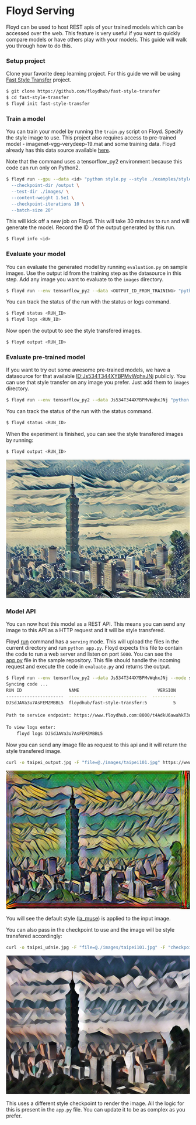 # Floyd Serving

Floyd can be used to host REST apis of your trained models which can be accessed over the web. This feature 
is very useful if you want to quickly compare models or have others play with your models. This guide will 
walk you through how to do this.

### Setup project

Clone your favorite deep learning project. For this guide we will be using [Fast Style Transfer](https://github.com/floydhub/fast-style-transfer)
project.

```bash
$ git clone https://github.com/floydhub/fast-style-transfer
$ cd fast-style-transfer
$ floyd init fast-style-transfer
```

### Train a model

You can train your model by running the `train.py` script on Floyd. Specify the style image to use. This project also requires access to pre-trained
model - imagenet-vgg-verydeep-19.mat and some training data. Floyd already has this data source available [here](link).

Note that the command uses a tensorflow_py2 environment because this code can run only on Python2.

```bash
$ floyd run --gpu --data <id> "python style.py --style ./examples/style/wave.jpg \
  --checkpoint-dir /output \
  --test-dir ./images/ \
  --content-weight 1.5e1 \
  --checkpoint-iterations 10 \
  --batch-size 20"

```

This will kick off a new job on Floyd. This will take 30 minutes to run and will generate the model. Record the ID of the 
output generated by this run.

```bash
$ floyd info <id>
```

### Evaluate your model

You can evaluate the generated model by running `evaluation.py` on sample images. Use the output id from the training step
as the datasource in this step. Add any image you want to evaluate to the `images` directory.

```bash
$ floyd run --env tensorflow_py2 --data <OUTPUT_ID_FROM_TRAINING> "python evaluate.py --checkpoint /input/wave.ckpt --in-path ./images/ --out-path /output/"
```
You can track the status of the run with the status or logs command.

```bash
$ floyd status <RUN_ID>
$ floyd logs <RUN_ID>
```

Now open the output to see the style transfered images.

```bash
$ floyd output <RUN_ID>
```

### Evaluate pre-trained model

If you want to try out some awesome pre-trained models, we have a datasource for that available [ID:Js534T344XYBPMvWqhxJNj](link) publicly.
You can use that style transfer on any image you prefer. Just add them to `images` directory.

```bash
$ floyd run --env tensorflow_py2 --data Js534T344XYBPMvWqhxJNj "python evaluate.py --checkpoint /input/wave.ckpt --in-path ./images/ --out-path /output/"
```

You can track the status of the run with the status command.

```bash
$ floyd status <RUN_ID>
```

When the experiment is finished, you can see the style transfered images by running:

```bash
$ floyd output <RUN_ID>
```

![Jupyter](../img/taipei101_wave.jpg)

### Model API

You can now host this model as a REST API. This means you can send any image to this API as a HTTP request and it will be style transfered. 

Floyd [run](#run) command has a `serving` mode. This will upload the files in the current directory and run `python app.py`. Floyd expects 
this file to contain the code to run a web server and listen on port `5000`. You can see the 
[app.py](https://github.com/floydhub/fast-style-transfer/blob/master/app.py) file in the sample repository. This file should handle the 
incoming request and execute the code in `evaluate.py` and returns the output.

```bash
$ floyd run --env tensorflow_py2 --data Js534T344XYBPMvWqhxJNj --mode serving
Syncing code ...
RUN ID                  NAME                              VERSION
----------------------  ------------------------------  ---------
DJSdJAVa3u7AsFEMZMBBL5  floydhub/fast-style-transfer:5          5

Path to service endpoint: https://www.floydhub.com:8000/t4AdkU6awahkT3ooNazw8c

To view logs enter:
    floyd logs DJSdJAVa3u7AsFEMZMBBL5
```

Now you can send any image file as request to this api and it will return the style transfered image.

```bash
curl -o taipei_output.jpg -F "file=@./images/taipei101.jpg" https://www.floydhub.com:8000/t4AdkU6awahkT3ooNazw8c
```

![Jupyter](../img/taipei_muse.jpg)

You will see the default style ([la_muse](#la_muse)) is applied to the input image.

You can also pass in the checkpoint to use and the image will be style transfered accordingly:

```bash
curl -o taipei_udnie.jpg -F "file=@./images/taipei101.jpg" -F "checkpoint=udnie.ckpt"  https://www.floydhub.com:8000/MUDFXViCLArG2drppvU3nm
```

![Jupyter](../img/taipei_udnie.jpg)

This uses a different style checkpoint to render the image. All the logic for this is present in the `app.py` file. You can update it to 
be as complex as you prefer.
